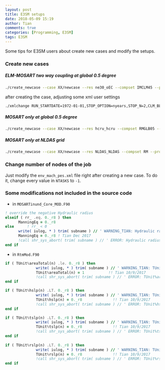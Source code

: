 ```yaml
---
layout: post
title: E3SM setups
date: 2018-05-09 15:19
author: Tian
comments: true
categories: [Programming, E3SM]
tags: E3SM
---
```

Some tips for E3SM users about create new cases and modify the setups.

### Create new cases
##### ELM-MOSART two way coupling at global 0.5 degree
```bash
./create_newcase --case XX/newcase --res ne30_oEC --compset IMCLM45 --project climate
```
after creating the case, adjusting some xml user settings
```bash
./xmlchange RUN_STARTDATE=1972-01-01,STOP_OPTION=nyears,STOP_N=2,CLM_BLDNML_OPTS="-bgc cn -crop -irrig .true.",CLM_CONFIG_OPTS="-phys clm4_5 -bgc cn -crop on",DATM_CLMNCEP_YR_ALIGN=1972,REST_N=1,JOB_WALLCLOCK_TIME=2:00:00,JOB_QUEUE=slurm
```
##### MOSART only at global 0.5 degree
```bash
./create_newcase --case XX/newcase --res hcru_hcru --compset RMGLB05 --project climate
```
##### MOSART only at NLDAS grid
```bash
./create_newcase --case XX/newcase --res NLDAS_NLDAS --compset RM --project climate
```

###  Change number of nodes of the job 
Just modify the `env_mach_pes.xml` file right after creating a new case. To do it, change every value in `NTASKS` to `-1`.
### Some modifications not included in the source code
- in `MOSARTinund_Core_MOD.F90`
```fortran
! override the negative Hydraulic radius
elseif ( rr_ .eq. 0._r8 ) then
      ManningEq = 0._r8
else      ! rr_ < 0
      write( iulog, * ) trim( subname ) // ' WARNING_TIAN: Hydraulic radius is negative !'
      ManningEq = 0._r8 ! Tian Dec 2017
      !call shr_sys_abort( trim( subname ) // ' ERROR: Hydraulic radius is negative !' )
end if
```

- in `RtmMod.F90`

```fortran
if ( TUnit%areaTotal(n) .le. 0._r8 ) then
              write( iulog, * ) trim( subname ) // ' WARNING_TIAN: TUnit%areaTotal(n) <= 0 for n=', n
              TUnit%areaTotal(n) = 1           !! Tian 10/9/2017
              !call shr_sys_abort( trim( subname ) // ' ERROR: TUnit%areaTotal(n) <= 0 ')
end if

if ( TUnit%hslp(n) .LT. 0._r8 ) then
              write( iulog, * ) trim( subname ) // ' WARNING_TIAN: TUnit%hslp(n) < 0 for n=', n
              TUnit%hslp(n) = 0._r8              !! Tian 10/9/2017
              !call shr_sys_abort( trim( subname ) // ' ERROR: TUnit%hslp(n) < 0 ')
end if

if ( TUnit%tslp(n) .LT. 0._r8 ) then
              write( iulog, * ) trim( subname ) // ' WARNING_TIAN: TUnit%tslp(n) < 0 for n=', n
              TUnit%tslp(n) = 0._r8              !! Tian 10/9/2017
              !call shr_sys_abort( trim( subname ) // ' ERROR: TUnit%tslp(n) < 0 ')
end if
            
if ( TUnit%rslp(n) .LT. 0._r8 ) then
              write( iulog, * ) trim( subname ) // ' WARNING_TIAN: TUnit%rslp(n) < 0 for n=', n
              TUnit%rslp(n) = 0._r8              !! Tian 10/9/2017
              !call shr_sys_abort( trim( subname ) // ' ERROR: TUnit%rslp(n) < 0 ')
end if
```